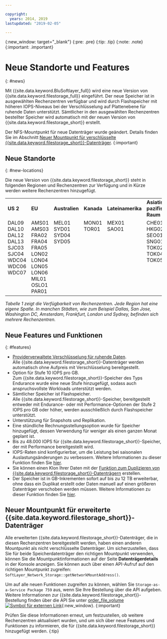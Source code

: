 ```yaml
---

copyright:
  years: 2014, 2019
lastupdated: "2019-02-05"

---
```

{:new_window: target="_blank"}
{:pre: .pre}
{:tip: .tip}
{:note: .note}
{:important: .important}

# Neue Standorte und Features
{: #news}

Mit {{site.data.keyword.BluSoftlayer_full}} wird eine neue Version von {{site.data.keyword.filestorage_full}} eingeführt. Der neue Speicher ist in ausgewählten Rechenzentren verfügbar und wird durch Flashspeicher mit höheren IOPS-Niveaus bei der Verschlüsselung auf Plattenebene für ruhende Daten unterstützt. Sämtlicher in den ausgewählten Rechenzentren bestellter Speicher wird automatisch mit der neuen Version von {{site.data.keyword.filestorage_short}} erstellt.

Der NFS-Mountpunkt für neue Datenträger wurde geändert. Details finden Sie im Abschnitt [Neuer Mountpunkt für verschlüsselte {{site.data.keyword.filestorage_short}}-Datenträger](#new-mount-point-for-enhanced-file-storage-volumes).
{:important}

## Neue Standorte
{: #new-locations}

Die neue Version von {{site.data.keyword.filestorage_short}} steht in folgenden Regionen und Rechenzentren zur Verfügung und in Kürze werden weitere Rechenzentren hinzugefügt.

<table role="presentation">
  <tr>
    <td><strong>US 2</strong></td>
    <td><strong>EU</strong></td>
    <td><strong>Australien</strong></td>
    <td><strong>Kanada</strong></td>
    <td><strong>Lateinamerika</strong></td>
    <td><strong>Asiatisch-pazifischer Raum</strong></td>
  </tr>
  <tr>
    <td>DAL09<br />
	DAL10<br />
	DAL12<br />
	DAL13<br />
	SJC03<br />
        SJC04<br />
	WDC04<br />
	WDC06<br />
	WDC07<br />
	<br /><br /><br />
    </td>
    <td>AMS01<br />
        AMS03<br />
	FRA02<br />
	FRA04<br />
	FRA05<br />
	LON02<br />
	LON04<br />
	LON05<br />
	LON06<br />
	MIL01<br />
	OSLO1<br />
	PAR01<br />
    </td>
    <td>MEL01<br />
        SYD01<br />
        SYD04<br />
        SYD05<br /><br /><br /><br /><br /><br /><br /><br /><br />
    </td>
    <td>MON01<br />
        TOR01<br />
	<br /><br /><br /><br /><br /><br /><br /><br /><br /><br />
    </td>
    <td>MEX01<br />
        SAO01<br />
	<br /><br /><br /><br /><br /><br /><br /><br /><br /><br />
    </td>
    <td>CHE01<br />
        HKG02<br />
	SEO01<br />
	SNG01<br />
        TOK02<br />
	TOK04<br />
	TOK05<br />
	<br /><br /><br /><br /><br />
    </td>
  </tr>
</table>

*Tabelle 1 zeigt die Verfügbarkeit von Rechenzentren. Jede Region hat eine eigene Spalte. In manchen Städten, wie zum Beispiel Dallas, San Jose, Washington DC, Amsterdam, Frankfurt, London und Sydney, befinden sich mehrere Rechenzentren.*

## Neue Features und Funktionen
{: #features}

- [Providerverwaltete Verschlüsselung für ruhende Daten](/docs/infrastructure/FileStorage?topic=FileStorage-encryption). <br/> Alle {{site.data.keyword.filestorage_short}}-Datenträger werden automatisch ohne Aufpreis mit Verschlüsselung bereitgestellt.
- Option für Stufe 10 IOPS pro GB. <br/> Zum {{site.data.keyword.filestorage_short}}-Speicher des Typs Endurance wurde eine neue Stufe hinzugefügt, sodass auch anspruchsvollste Workloads unterstützt werden.
- Sämtlicher Speicher ist Flashspeicher. <br/> Alle {{site.data.keyword.filestorage_short}}-Speicher, bereitgestellt entweder mit Endurance- oder mit Performance-Optionen der Stufe 2 IOPS pro GB oder höher, werden ausschließlich durch Flashspeicher unterstützt.
- Unterstützung für Snapshots und Replikation.
- Eine stündliche Rechnungsstellungsoption wurde für Speicher hinzugefügt, dessen Verwendung für weniger als einen ganzen Monat geplant ist.
- Bis zu 48.000 IOPS für {{site.data.keyword.filestorage_short}}-Speicher, der mit Performance bereitgestellt wird.
- IOPS-Raten sind konfigurierbar, um die Leistung bei saisonalen Auslastungsänderungen zu verbessern. Weitere Informationen zu dieser Funktion finden Sie [hier](/docs/infrastructure/FileStorage?topic=FileStorage-adjustingIOPS).
- Sie können einen Klon Ihrer Daten mit der [Funktion zum Duplizieren von {{site.data.keyword.filestorage_short}}-Datenträgern](/docs/infrastructure/FileStorage?topic=FileStorage-duplicatevolume) erstellen. 
- Der Speicher ist in GB-Inkrementen sofort auf bis zu 12 TB erweiterbar, ohne dass ein Duplikat erstellt oder Daten manuell auf einen größeren Datenträger verschoben werden müssen. Weitere Informationen zu dieser Funktion finden Sie [hier](/docs/infrastructure/FileStorage?topic=FileStorage-expandCapacity).

## Neuer Mountpunkt für erweiterte {{site.data.keyword.filestorage_short}}-Datenträger

Alle erweiterten {{site.data.keyword.filestorage_short}}-Datenträger, die in diesen Rechenzentren bereitgestellt werden, haben einen anderen Mountpunkt als nicht verschlüsselte Datenträger. Um sicherzustellen, dass Sie für beide Speicherdatenträger den richtigen Mountpunkt verwenden, können Sie die Mountpunktinformationen auf der Seite **Datenträgerdetails** in der Konsole anzeigen. Sie können auch über einen API-Aufruf auf den richtigen Mountpunkt zugreifen: `SoftLayer_Network_Storage::getNetworkMountAddress()`.

Um auf alle neuen Funktionen zugreifen zu können, wählen Sie `Storage-as-a-Service Package 759` aus, wenn Sie Ihre Bestellung über die API aufgeben. Weitere Informationen zur {{site.data.keyword.filestorage_short}}-Bestellung finden über die API Sie unter [order_file_volume ![Symbol für externen Link](../../icons/launch-glyph.svg "Symbol für externen Link")](https://softlayer-python.readthedocs.io/en/latest/api/managers/file.html#SoftLayer.managers.file.FileStorageManager.order_file_volume){:new_window}.
{:important}

Prüfen Sie diese Informationen erneut, um festzustellen, ob weitere Rechenzentren aktualisiert wurden, und um sich über neue Features und Funktionen zu informieren, die für {{site.data.keyword.filestorage_short}} hinzugefügt werden.
{:tip}
